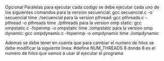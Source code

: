 Opcional Paralelas
para ejecutar cada codigo se debe ejecutar cada uno de los siguientes comandos
para la version secuencial:
gcc secuencial.c -o secuencial
time ./secuencial
para la version pthread:
gcc pthreads.c -pthread -o pthreads
time ./pthreads
para la version omp static:
gcc ompstatic.c -fopenmp -o ompstatic
time ./ompstatic
para la version omp dynamic:
gcc ompdynamic.c -fopenmp -o ompdynamic
time ./ompdynamic

Ademas se debe tener en cuenta que para cambiar el numero de hilos se debe modificar la siguiente linea:
#define NUM_THREADS 8
donde 8 es el numero de hilos que vamos a usar al ejecutar el programa
